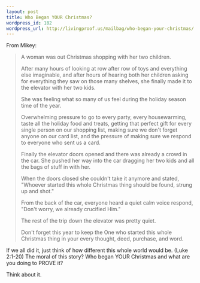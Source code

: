 ```yaml
--- 
layout: post
title: Who Began YOUR Christmas?
wordpress_id: 182
wordpress_url: http://livingproof.us/mailbag/who-began-your-christmas/
---
```

From Mikey:
>A woman was out Christmas shopping with her two children.
>
>After many hours of looking at row after row of toys and everything else imaginable, and after hours of hearing both her children asking for everything they saw on those many shelves, she finally made it to the elevator with her two kids.
>
>She was feeling what so many of us feel during the holiday season time of the year.
>
>Overwhelming pressure to go to every party, every housewarming, taste all the holiday food and treats, getting that perfect gift for every single person on our shopping list, making sure we don't forget anyone on our card list, and the pressure of making sure we respond to everyone who sent us a card.
>
>Finally the elevator doors opened and there was already a crowd in the car. She pushed her way into the car dragging her two kids and all the bags of stuff in with her.
>
>When the doors closed she couldn't take it anymore and stated, "Whoever started this whole Christmas thing should be found, strung up and shot."
>
>From the back of the car, everyone heard a quiet calm voice respond, "Don't worry, we already crucified Him."
>
>The rest of the trip down the elevator was pretty quiet.
>
>Don't forget this year to keep the One who started this whole Christmas thing in your every thought, deed, purchase, and word.

If we all did it, just think of how different this whole world would be. (Luke 2:1-20)
The moral of this story? Who began YOUR Christmas and what are you doing to PROVE it?

Think about it.
